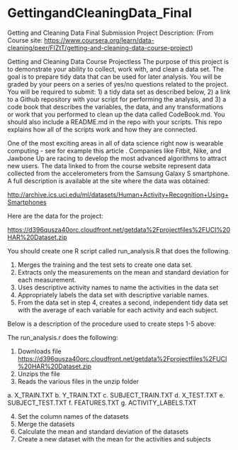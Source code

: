 # GettingandCleaningData_Final
Getting and Cleaning Data Final Submission
Project Description: 
(From Course site: https://www.coursera.org/learn/data-cleaning/peer/FIZtT/getting-and-cleaning-data-course-project)

Getting and Cleaning Data Course Projectless 
The purpose of this project is to demonstrate your ability to collect, work with, and clean a data set. The goal is to prepare tidy data that can be used for later analysis. You will be graded by your peers on a series of yes/no questions related to the project. You will be required to submit: 1) a tidy data set as described below, 2) a link to a Github repository with your script for performing the analysis, and 3) a code book that describes the variables, the data, and any transformations or work that you performed to clean up the data called CodeBook.md. You should also include a README.md in the repo with your scripts. This repo explains how all of the scripts work and how they are connected.

One of the most exciting areas in all of data science right now is wearable computing - see for example this article . Companies like Fitbit, Nike, and Jawbone Up are racing to develop the most advanced algorithms to attract new users. The data linked to from the course website represent data collected from the accelerometers from the Samsung Galaxy S smartphone. A full description is available at the site where the data was obtained:

http://archive.ics.uci.edu/ml/datasets/Human+Activity+Recognition+Using+Smartphones

Here are the data for the project:

https://d396qusza40orc.cloudfront.net/getdata%2Fprojectfiles%2FUCI%20HAR%20Dataset.zip

You should create one R script called run_analysis.R that does the following.

1. Merges the training and the test sets to create one data set.
2. Extracts only the measurements on the mean and standard deviation for each measurement.
3. Uses descriptive activity names to name the activities in the data set
4. Appropriately labels the data set with descriptive variable names.
5. From the data set in step 4, creates a second, independent tidy data set with the average of each variable for each activity and each subject.

Below is a description of the procedure used to create steps 1-5 above:

The run_analysis.r does the following:

1.  Downloads file https://d396qusza40orc.cloudfront.net/getdata%2Fprojectfiles%2FUCI%20HAR%20Dataset.zip
2.  Unzips the file
3.  Reads the various files in the unzip folder

  a. X_TRAIN.TXT
  b. Y_TRAIN.TXT
  c. SUBJECT_TRAIN.TXT
  d. X_TEST.TXT
  e. SUBJECT_TEST.TXT
  f. FEATURES.TXT
  g. ACTIVITY_LABELS.TXT
  
4. Set the column names of the datasets
5. Merge the datasets
6. Calculate the mean and standard deviation of the datasets
7. Create a new dataset with the mean for the activities and subjects
